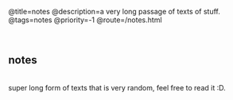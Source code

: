 @title=notes
@description=a very long passage of texts of stuff.
@tags=notes
@priority=-1
@route=/notes.html

<br />

## notes

<br>
super long form of texts that is very random, feel free to read it :D.